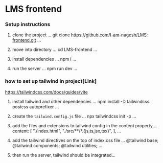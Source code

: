 # LMS frontend

### Setup instructions

1. clone the project
...
    git clone https://github.com/I-am-nagesh/LMS-frontend.git
...

2. move into directory
...
    cd LMS-frontend
...

3. install dependencies
...
    npm i
...

4. run the server
...
   npm run dev
...   

### how to set up tailwind in project[Link]
https://tailwindcss.com/docs/guides/vite


1. install tailwind and other dependencies
...
   npm install -D tailwindcss postcss autoprefixer
...

2. create the `tailwind.config.js` file
...
    npx tailwindcss init -p
...

3. add the files and extensions to tailwind config in the content property
...
   content: [
    "./index.html",
    "./src/**/*.{js,ts,jsx,tsx}",
  ],
...  

4. add the tailwind directives on the top of index.css file
...
   @tailwind base;
   @tailwind components;
   @tailwind utilities;
...

5. then run the server, tailwind should be integrated...